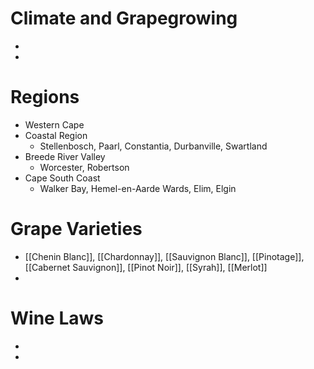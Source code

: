 Climate and Grapegrowing
===
+ 
+ 

Regions
===
+ Western Cape
+ Coastal Region
	+ Stellenbosch, Paarl, Constantia, Durbanville, Swartland
+ Breede River Valley
	+ Worcester, Robertson
+ Cape South Coast
	+ Walker Bay, Hemel-en-Aarde Wards, Elim, Elgin

Grape Varieties
===
+ [[Chenin Blanc]], [[Chardonnay]], [[Sauvignon Blanc]], [[Pinotage]], [[Cabernet Sauvignon]], [[Pinot Noir]], [[Syrah]], [[Merlot]]
+ 


Wine Laws
===
+ 
+ 